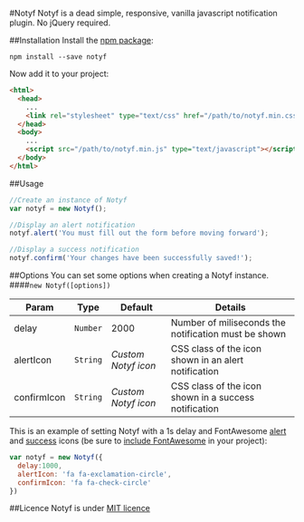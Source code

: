 #Notyf
Notyf is a dead simple, responsive, vanilla javascript notification plugin. No jQuery required.

##Installation
Install the [npm package](https://www.npmjs.com/package/notyf):
```
npm install --save notyf
```
Now add it to your project:
```html
<html>
  <head>
    ...
    <link rel="stylesheet" type="text/css" href="/path/to/notyf.min.css">
  </head>
  <body>
    ...
    <script src="/path/to/notyf.min.js" type="text/javascript"></script>
  </body>
</html>
```
##Usage

```javascript
//Create an instance of Notyf
var notyf = new Notyf();

//Display an alert notification
notyf.alert('You must fill out the form before moving forward');

//Display a success notification
notyf.confirm('Your changes have been successfully saved!');
```
##Options
You can set some options when creating a Notyf instance.
####`new Notyf([options])`

Param | Type | Default | Details
------------ | ------------- | ------------- | -------------
delay | `Number` | 2000 | Number of miliseconds the notification must be shown
alertIcon | `String` | *Custom Notyf icon* | CSS class of the icon shown in an alert notification
confirmIcon | `String` | *Custom Notyf icon* | CSS class of the icon shown in a success notification

This is an example of setting Notyf with a 1s delay and FontAwesome [alert](http://fontawesome.io/icon/exclamation-circle/) and [success](http://fontawesome.io/icon/check-circle-o/) icons (be sure to [include FontAwesome](http://fontawesome.io/get-started/) in your project):
```javascript
var notyf = new Notyf({
  delay:1000,
  alertIcon: 'fa fa-exclamation-circle',
  confirmIcon: 'fa fa-check-circle'  
})
```

##Licence
Notyf is under [MIT licence](https://opensource.org/licenses/mit-license.php)
